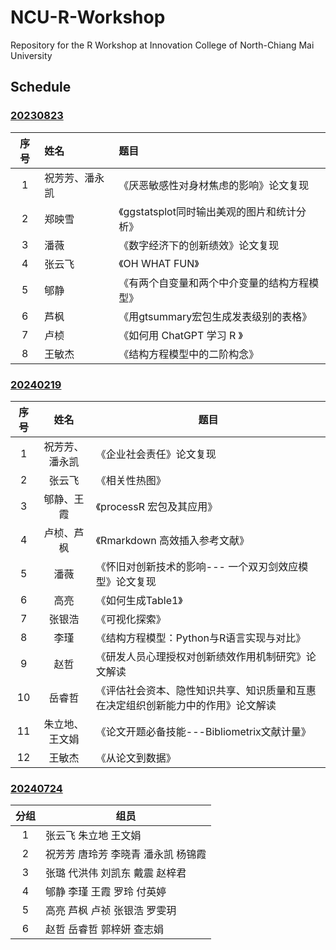 # NCU-R-Workshop
Repository for the R Workshop at Innovation College of North-Chiang Mai University


## Schedule

### [20230823](https://github.com/perlatex/NCU-R-Workshop/tree/main/20230823)

| 序号 | 姓名           | 题目                                         |
|:----:|:---------------|:---------------------------------------------|
|   1  | 祝芳芳、潘永凯 | 《厌恶敏感性对身材焦虑的影响》论文复现       |
|   2  | 郑映雪         | 《ggstatsplot同时输出美观的图片和统计分析》  |
|   3  | 潘薇           | 《数字经济下的创新绩效》论文复现             |
|   4  | 张云飞         | 《OH WHAT FUN》                              |
|   5  | 郇静           | 《有两个自变量和两个中介变量的结构方程模型》 |
|   6  | 芦枫           | 《用gtsummary宏包生成发表级别的表格》        |
|   7  | 卢桢           | 《如何用 ChatGPT 学习 R 》                   |
|   8  | 王敏杰         | 《结构方程模型中的二阶构念》                 |


### [20240219](https://github.com/perlatex/NCU-R-Workshop/tree/main/20240219)

| 序号 	|      姓名      	| 题目                                                                             	|
|:----:	|:--------------:	|----------------------------------------------------------------------------------	|
|   1  	| 祝芳芳、潘永凯 	| 《企业社会责任》论文复现                                                         	|
|   2  	|     张云飞     	| 《相关性热图》                                                                   	|
|   3  	|   郇静、王霞   	| 《processR 宏包及其应用》                                                        	|
|   4  	|   卢桢、芦枫   	| 《Rmarkdown 高效插入参考文献》                                                   	|
|   5  	|      潘薇      	| 《怀旧对创新技术的影响--- 一个双刃剑效应模型》论文复现                           	|
|   6  	|      高亮      	| 《如何生成Table1》                                                               	|
|   7  	|     张银浩     	| 《可视化探索》                                                                   	|
|   8  	|      李瑾      	| 《结构方程模型：Python与R语言实现与对比》                                        	|
|   9  	|      赵哲      	| 《研发人员心理授权对创新绩效作用机制研究》论文解读                               	|
|  10  	|     岳睿哲     	| 《评估社会资本、隐性知识共享、知识质量和互惠在决定组织创新能力中的作用》论文解读 	|
|  11  	| 朱立地、王文娟 	| 《论文开题必备技能---Bibliometrix文献计量》                                      	|
|  12  	|     王敏杰     	| 《从论文到数据》                                                                 	|

### [20240724](https://github.com/perlatex/NCU-R-Workshop/tree/main/20240724)

| 分组 	| 组员                                	|
|:----:	|-------------------------------------	|
|   1  	| 张云飞  朱立地  王文娟              	|
|   2  	| 祝芳芳  唐玲芳 李晓青 潘永凯 杨锦霞 	|
|   3  	| 张璐  代洪伟 刘凯东 戴震 赵梓君     	|
|   4  	| 郇静  李瑾 王霞 罗玲 付英婷         	|
|   5  	| 高亮  芦枫 卢祯 张银浩 罗雯玥       	|
|   6  	| 赵哲  岳睿哲  郭梓妍  查志娟        	|


